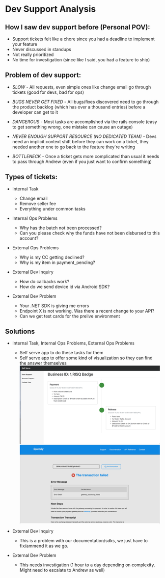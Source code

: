 # Dev Support Analysis

## How I saw dev support before (Personal POV):
- Support tickets felt like a chore since you had a deadline to implement your feature
- Never discussed in standups
- Not really prioritized
- No time for investigation (since like I said, you had a feature to ship)

## Problem of dev support:
- *SLOW* - All requests, even simple ones like change email go through tickets (good for devs, bad for ops)

- *BUGS NEVER GET FIXED* - All bugs/fixes discovered need to go through the product backlog (which has over a thousand entries) before a developer can get to it

- *DANGEROUS* - Most tasks are accomplished via the rails console (easy to get something wrong, one mistake can cause an outage)

- *NEVER ENOUGH SUPPORT RESOURCE (NO DEDICATED TEAM)* - Devs need an implicit context shift before they can work on a ticket, they needed another one to go back to the feature they're writing

- *BOTTLENECK* - Once a ticket gets more complicated than usual it needs to pass through Andrew (even if you just want to confirm something)

## Types of tickets:
- Internal Task
    * Change email
    * Remove seller fee
    * Everything under common tasks

- Internal Ops Problems
    * Why has the batch not been processed?
    * Can you please check why the funds have not been disbursed to this account?

- External Ops Problems
    * Why is my CC getting declined?
    * Why is my item in payment_pending?

- External Dev Inquiry
    * How do callbacks work?
    * How do we send device id via Android SDK?

- External Dev Problem
    * Your .NET SDK is giving me errors
    * Endpoint X is not working. Was there a recent change to your API?
    * Can we get test cards for the prelive environment

## Solutions
- Internal Task, Internal Ops Problems, External Ops Problems
    * Self serve app to do these tasks for them
    * Self serve app to offer some kind of visualization so they can find the answer themselves
    ![SS1](ss1.png)
    ![SS2](ss2.png)

- External Dev Inquiry
    * This is a problem with our documentation/sdks, we just have to fix/ammend it as we go.

- External Dev Problem
    * This needs investigation (1 hour to a day depending on complexity. Might need to escalate to Andrew as well)
